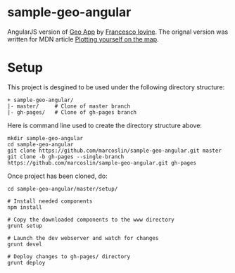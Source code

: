 sample-geo-angular
==================

AngularJS version of [Geo App](https://github.com/franciov/geo) by [Francesco Iovine](http://www.francesco.iovine.name/).  The orignal version was written for MDN article [Plotting yourself on the map](https://developer.mozilla.org/en-US/Apps/Build/gather_and_modify_data/Plotting_yourself_on_the_map).

Setup
=====

This project is desgined to be used under the following directory structure:

```
+ sample-geo-angular/
|- master/     # Clone of master branch
|- gh-pages/   # Clone of gh-pages branch
```

Here is command line used to create the directory structure above:
```
mkdir sample-geo-angular
cd sample-geo-angular
git clone https://github.com/marcoslin/sample-geo-angular.git master
git clone -b gh-pages --single-branch https://github.com/marcoslin/sample-geo-angular.git gh-pages
```

Once project has been cloned, do:

```
cd sample-geo-angular/master/setup/

# Install needed components
npm install

# Copy the downloaded components to the www directory
grunt setup

# Launch the dev webserver and watch for changes
grunt devel

# Deploy changes to gh-pages/ directory
grunt deploy

```

